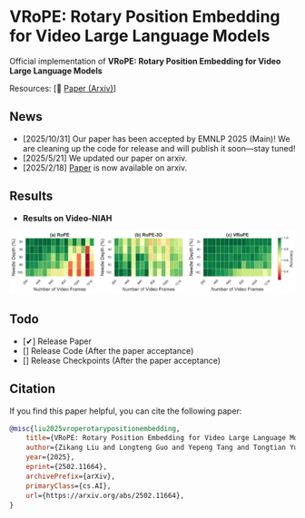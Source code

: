 # VRoPE: Rotary Position Embedding for Video Large Language Models

Official implementation of **VRoPE: Rotary Position Embedding for Video Large Language Models**

Resources: [📑 <a href="https://arxiv.org/abs/2502.11664">Paper (Arxiv)</a>]

## News
- [2025/10/31] Our paper has been accepted by EMNLP 2025 (Main)! We are cleaning up the code for release and will publish it soon—stay tuned!
- [2025/5/21] We updated our paper on arxiv.
- [2025/2/18] <a href="https://arxiv.org/abs/2502.11664">Paper</a> is now available on arxiv.

## Results

- **Results on Video-NIAH**

<div align="center">
    <img src="./assets/images/needle.jpg" />
</div>

## Todo

- [&#10004;] Release Paper
- [] Release Code (After the paper acceptance)
- [] Release Checkpoints (After the paper acceptance)

## Citation

If you find this paper helpful, you can cite the following paper:

```bibtex
@misc{liu2025vroperotarypositionembedding,
    title={VRoPE: Rotary Position Embedding for Video Large Language Models}, 
    author={Zikang Liu and Longteng Guo and Yepeng Tang and Tongtian Yue and Junxian Cai and Kai Ma and Qingbin Liu and Xi Chen and Jing Liu},
    year={2025},
    eprint={2502.11664},
    archivePrefix={arXiv},
    primaryClass={cs.AI},
    url={https://arxiv.org/abs/2502.11664}, 
}
```
